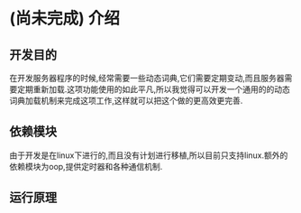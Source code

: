 (尚未完成)
介绍
=========

开发目的
--------

在开发服务器程序的时候,经常需要一些动态词典,它们需要定期变动,而且服务器需要定期重新加载.这项功能使用的如此平凡,所以我觉得可以开发一个通用的的动态词典加载机制来完成这项工作,这样就可以把这个做的更高效更完善.

依赖模块
---------

由于开发是在linux下进行的,而且没有计划进行移植,所以目前只支持linux.额外的依赖模块为oop,提供定时器和各种通信机制.

运行原理
---------


